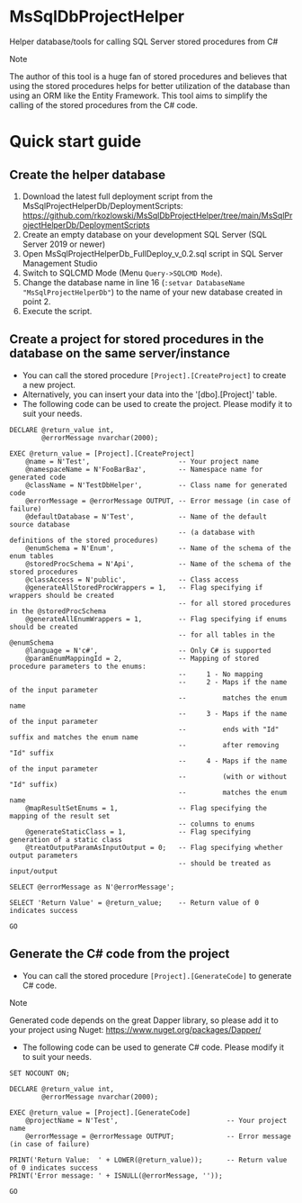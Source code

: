 # MsSqlDbProjectHelper
Helper database/tools for calling SQL Server stored procedures from C#
> [!NOTE]
> The author of this tool is a huge fan of stored procedures and believes that using the stored procedures helps for better utilization of the database than using an ORM like the Entity Framework.
> This tool aims to simplify the calling of the stored procedures from the C# code.

# Quick start guide

## Create the helper database
1. Download the latest full deployment script from the MsSqlProjectHelperDb/DeploymentScripts:
  https://github.com/rkozlowski/MsSqlDbProjectHelper/tree/main/MsSqlProjectHelperDb/DeploymentScripts
2. Create an empty database on your development SQL Server (SQL Server 2019 or newer)
3. Open MsSqlProjectHelperDb_FullDeploy_v_0.2.sql script in SQL Server Management Studio
4. Switch to SQLCMD Mode (Menu `Query->SQLCMD Mode`).
5. Change the database name in line 16 (`:setvar DatabaseName "MsSqlProjectHelperDb"`) to the name of your new database created in point 2.
6. Execute the script.

## Create a project for stored procedures in the database on the same server/instance
- You can call the stored procedure `[Project].[CreateProject]` to create a new project.
- Alternatively, you can insert your data into the '[dbo].[Project]' table.
- The following code can be used to create the project. Please modify it to suit your needs.
```TSQL
DECLARE	@return_value int,
        @errorMessage nvarchar(2000);

EXEC @return_value = [Project].[CreateProject]
    @name = N'Test',                      -- Your project name
    @namespaceName = N'FooBarBaz',        -- Namespace name for generated code
    @className = N'TestDbHelper',         -- Class name for generated code
    @errorMessage = @errorMessage OUTPUT, -- Error message (in case of failure)
    @defaultDatabase = N'Test',           -- Name of the default source database
                                          -- (a database with definitions of the stored procedures)
    @enumSchema = N'Enum',                -- Name of the schema of the enum tables
    @storedProcSchema = N'Api',           -- Name of the schema of the stored procedures
    @classAccess = N'public',             -- Class access
    @generateAllStoredProcWrappers = 1,   -- Flag specifying if wrappers should be created
                                          -- for all stored procedures in the @storedProcSchema
    @generateAllEnumWrappers = 1,         -- Flag specifying if enums should be created
                                          -- for all tables in the @enumSchema
    @language = N'c#',                    -- Only C# is supported
    @paramEnumMappingId = 2,              -- Mapping of stored procedure parameters to the enums:      
                                          --     1 - No mapping
                                          --     2 - Maps if the name of the input parameter 
                                          --         matches the enum name
                                          --     3 - Maps if the name of the input parameter 
                                          --         ends with "Id" suffix and matches the enum name 
                                          --         after removing "Id" suffix
                                          --     4 - Maps if the name of the input parameter
                                          --         (with or without "Id" suffix) 
                                          --         matches the enum name
    @mapResultSetEnums = 1,               -- Flag specifying the mapping of the result set 
                                          -- columns to enums
    @generateStaticClass = 1,             -- Flag specifying generation of a static class
    @treatOutputParamAsInputOutput = 0;   -- Flag specifying whether output parameters 
                                          -- should be treated as input/output

SELECT @errorMessage as N'@errorMessage';

SELECT 'Return Value' = @return_value;    -- Return value of 0 indicates success

GO
```
## Generate the C# code from the project
- You can call the stored procedure `[Project].[GenerateCode]` to generate C# code.
> [!NOTE]
> Generated code depends on the great Dapper library, so please add it to your project using Nuget:
> https://www.nuget.org/packages/Dapper/
- The following code can be used to generate C# code. Please modify it to suit your needs.
```TSQL
SET NOCOUNT ON;

DECLARE	@return_value int,
        @errorMessage nvarchar(2000);

EXEC @return_value = [Project].[GenerateCode]
    @projectName = N'Test',                           -- Your project name
    @errorMessage = @errorMessage OUTPUT;             -- Error message (in case of failure)

PRINT('Return Value:  ' + LOWER(@return_value));      -- Return value of 0 indicates success
PRINT('Error message: ' + ISNULL(@errorMessage, ''));  

GO

```

